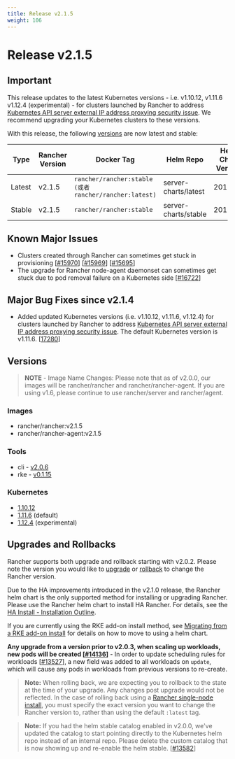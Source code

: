 ```yaml
---
title: Release v2.1.5
weight: 106
---
```


# Release v2.1.5

## Important

This release updates to the latest Kubernetes versions - i.e. v1.10.12, v1.11.6 v1.12.4 (experimental) - for clusters launched by Rancher to address [Kubernetes API server external IP address proxying security issue](https://github.com/kubernetes/kubernetes/pull/71980). We recommend upgrading your Kubernetes clusters to these versions. 

With this release, the following [versions](https://rancher.com/docs/rancher/v2.x/en/installation/server-tags/) are now latest and stable:

|Type | Rancher Version | Docker Tag |Helm Repo| Helm Chart Version |
|---|---|---|---|---|
| Latest | v2.1.5 | `rancher/rancher:stable (或者rancher/rancher:latest)` | server-charts/latest | 2019.1.1 |
| Stable | v2.1.5 | `rancher/rancher:stable` | server-charts/stable | 2019.1.1 | 

## Known Major Issues

* Clusters created through Rancher can sometimes get stuck in provisioning [[#15970](https://github.com/rancher/rancher/issues/15970)] [[#15969](https://github.com/rancher/rancher/issues/15969)] [[#15695](https://github.com/rancher/rancher/issues/15695)]
* The upgrade for Rancher node-agent daemonset can sometimes get stuck due to pod removal failure on a Kubernetes side [[#16722](https://github.com/rancher/rancher/issues/16722)]


## Major Bug Fixes since v2.1.4

* Added updated Kubernetes versions (i.e. v1.10.12, v1.11.6, v1.12.4) for clusters launched by Rancher to address [Kubernetes API server external IP address proxying security issue](https://github.com/kubernetes/kubernetes/pull/71980). The default Kubernetes version is v1.11.6. [[17280](https://github.com/rancher/rancher/issues/17280)]

## Versions

> **NOTE** - Image Name Changes: Please note that as of v2.0.0, our images will be rancher/rancher and rancher/rancher-agent. If you are using v1.6, please continue to use rancher/server and rancher/agent.

### Images
- rancher/rancher:v2.1.5
- rancher/rancher-agent:v2.1.5

### Tools
- cli - [v2.0.6](https://github.com/rancher/cli/releases/tag/v2.0.6)
- rke - [v0.1.15](https://github.com/rancher/rke/releases/tag/v0.1.15)

### Kubernetes

-  [1.10.12](https://github.com/rancher/hyperkube/releases/tag/v1.10.12-rancher1)
-  [1.11.6](https://github.com/rancher/hyperkube/releases/tag/v1.11.6-rancher1) (default)
-  [1.12.4](https://github.com/rancher/hyperkube/releases/tag/v1.12.4-rancher1) (experimental)


## Upgrades and Rollbacks

Rancher supports both upgrade and rollback starting with v2.0.2.  Please note the version you would like to [upgrade](https://rancher.com/docs/rancher/v2.x/en/upgrades/) or [rollback](https://rancher.com/docs/rancher/v2.x/en/backups/rollbacks/) to change the Rancher version.

Due to the HA improvements introduced in the v2.1.0 release, the Rancher helm chart is the only supported method for installing or upgrading Rancher. Please use the Rancher helm chart to install HA Rancher. For details, see the [HA Install - Installation Outline](https://rancher.com/docs/rancher/v2.x/en/installation/ha/#installation-outline).

If you are currently using the RKE add-on install method, see [Migrating from a RKE add-on install](https://rancher.com/docs/rancher/v2.x/en/upgrades/upgrades/migrating-from-rke-add-on/) for details on how to move to using a helm chart.

**Any upgrade from a version prior to v2.0.3, when scaling up workloads, new pods will be created [[#14136](https://github.com/rancher/rancher/issues/14136)]** - In order to update scheduling rules for workloads [[#13527](https://github.com/rancher/rancher/issues/13527)], a new field was added to all workloads on `update`, which will cause any pods in workloads from previous versions to re-create. 

> **Note:** When rolling back, we are expecting you to rollback to the state at the time of your upgrade. Any changes post upgrade would not be reflected. In the case of rolling back using a [Rancher single-node install](https://rancher.com/docs/rancher/v2.x/en/installation/single-node-install/), you must specify the exact version you want to change the Rancher version to, rather than using the default `:latest` tag.

> **Note:** If you had the helm stable catalog enabled in v2.0.0, we've updated the catalog to start pointing directly to the Kubernetes helm repo instead of an internal repo. Please delete the custom catalog that is now showing up and re-enable the helm stable. [[#13582](https://github.com/rancher/rancher/issues/13582)]
